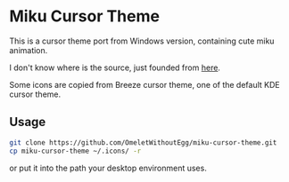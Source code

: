 # Miku Cursor Theme
This is a cursor theme port from Windows version, containing cute miku animation.

I don't know where is the source, just founded from [here](https://home.gamer.com.tw/creationDetail.php?sn=1760192).

Some icons are copied from Breeze cursor theme, one of the default KDE cursor theme.

## Usage
```bash
git clone https://github.com/OmeletWithoutEgg/miku-cursor-theme.git
cp miku-cursor-theme ~/.icons/ -r
```
or put it into the path your desktop environment uses.
